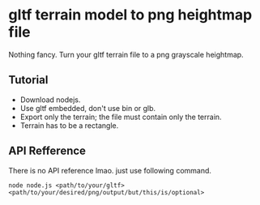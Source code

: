 # gltf terrain model to png heightmap file

Nothing fancy. Turn your gltf terrain file to a png grayscale heightmap.

## Tutorial
- Download nodejs.
- Use gltf embedded, don't use bin or glb.
- Export only the terrain; the file must contain only the terrain.
- Terrain has to be a rectangle.

## API Refference
There is no API reference lmao. just use following command.
```
node node.js <path/to/your/gltf> <path/to/your/desired/png/output/but/this/is/optional>
```
